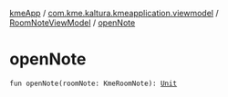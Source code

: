 [kmeApp](../../index.md) / [com.kme.kaltura.kmeapplication.viewmodel](../index.md) / [RoomNoteViewModel](index.md) / [openNote](./open-note.md)

# openNote

`fun openNote(roomNote: KmeRoomNote): `[`Unit`](https://kotlinlang.org/api/latest/jvm/stdlib/kotlin/-unit/index.html)
